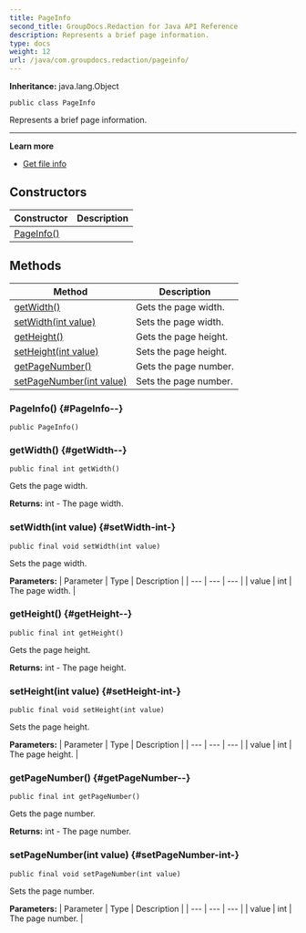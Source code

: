 ```yaml
---
title: PageInfo
second_title: GroupDocs.Redaction for Java API Reference
description: Represents a brief page information.
type: docs
weight: 12
url: /java/com.groupdocs.redaction/pageinfo/
---
```

**Inheritance:**
java.lang.Object
```
public class PageInfo
```

Represents a brief page information.

--------------------

**Learn more**

 *  [Get file info][]


[Get file info]: https://docs.groupdocs.com/redaction/java/get-file-info/
## Constructors

| Constructor | Description |
| --- | --- |
| [PageInfo()](#PageInfo--) |  |
## Methods

| Method | Description |
| --- | --- |
| [getWidth()](#getWidth--) | Gets the page width. |
| [setWidth(int value)](#setWidth-int-) | Sets the page width. |
| [getHeight()](#getHeight--) | Gets the page height. |
| [setHeight(int value)](#setHeight-int-) | Sets the page height. |
| [getPageNumber()](#getPageNumber--) | Gets the page number. |
| [setPageNumber(int value)](#setPageNumber-int-) | Sets the page number. |
### PageInfo() {#PageInfo--}
```
public PageInfo()
```


### getWidth() {#getWidth--}
```
public final int getWidth()
```


Gets the page width.

**Returns:**
int - The page width.
### setWidth(int value) {#setWidth-int-}
```
public final void setWidth(int value)
```


Sets the page width.

**Parameters:**
| Parameter | Type | Description |
| --- | --- | --- |
| value | int | The page width. |

### getHeight() {#getHeight--}
```
public final int getHeight()
```


Gets the page height.

**Returns:**
int - The page height.
### setHeight(int value) {#setHeight-int-}
```
public final void setHeight(int value)
```


Sets the page height.

**Parameters:**
| Parameter | Type | Description |
| --- | --- | --- |
| value | int | The page height. |

### getPageNumber() {#getPageNumber--}
```
public final int getPageNumber()
```


Gets the page number.

**Returns:**
int - The page number.
### setPageNumber(int value) {#setPageNumber-int-}
```
public final void setPageNumber(int value)
```


Sets the page number.

**Parameters:**
| Parameter | Type | Description |
| --- | --- | --- |
| value | int | The page number. |

